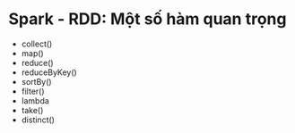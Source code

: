 # Spark - RDD: Một số hàm quan trọng
- collect()
- map()
- reduce()
- reduceByKey()
- sortBy()
- filter()
- lambda
- take()
- distinct()